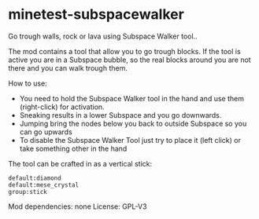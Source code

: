 # minetest-subspacewalker
Go trough walls, rock or lava using Subspace Walker tool..

The mod contains a tool that allow you to go trough blocks. If the tool is active you are in a Subspace bubble, so the real blocks around you are not there and you can walk trough them.

How to use:
- You need to hold the Subspace Walker tool in the hand and use them (right-click) for activation.
- Sneaking results in a lower Subspace and you go downwards.
- Jumping bring the nodes below you back to outside Subspace so you can go upwards
- To disable the Subspace Walker Tool just try to place it (left click) or take something other in the hand

The tool can be crafted in as a vertical stick:
```
default:diamond
default:mese_crystal
group:stick
```

Mod dependencies: none
License: GPL-V3
